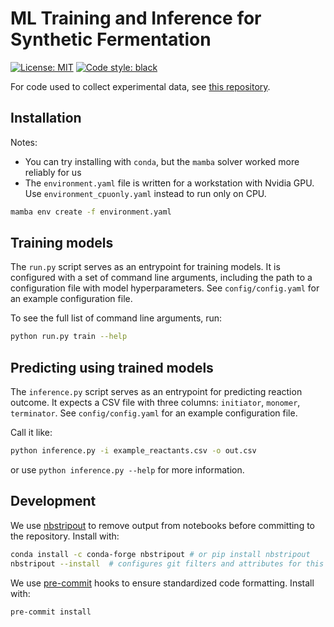 # ML Training and Inference for Synthetic Fermentation

<a href="https://github.com/jugoetz/synferm-predictions/blob/main/LICENSE"><img alt="License: MIT" src="https://black.readthedocs.io/en/stable/_static/license.svg"></a>
<a href="https://github.com/psf/black"><img alt="Code style: black" src="https://img.shields.io/badge/code%20style-black-000000.svg"></a>

For code used to collect experimental data, see [this repository](https://github.com/jugoetz/library-generation).

## Installation

Notes:
- You can try installing with `conda`, but the `mamba` solver worked more reliably for us
- The `environment.yaml` file is written for a workstation with Nvidia GPU.
   Use `environment_cpuonly.yaml` instead to run only on CPU.

```bash
mamba env create -f environment.yaml
```

## Training models
The `run.py` script serves as an entrypoint for training models.
It is configured with a set of command line arguments,
including the path to a configuration file with model hyperparameters.
See `config/config.yaml` for an example configuration file.

To see the full list of command line arguments, run:
```bash
python run.py train --help
```

## Predicting using trained models
The `inference.py` script serves as an entrypoint for predicting reaction outcome.
It expects a CSV file with three columns: `initiator`, `monomer`, `terminator`.
See `config/config.yaml` for an example configuration file.

Call it like:
```bash
python inference.py -i example_reactants.csv -o out.csv
```
or use `python inference.py --help` for more information.

## Development
We use [nbstripout](https://pypi.org/project/nbstripout/) to remove output from notebooks before committing to the repository.
Install with:
```bash
conda install -c conda-forge nbstripout # or pip install nbstripout
nbstripout --install  # configures git filters and attributes for this repo
```
We use [pre-commit](https://pre-commit.com/) hooks to ensure standardized code formatting.
Install with:
```bash
pre-commit install
```
